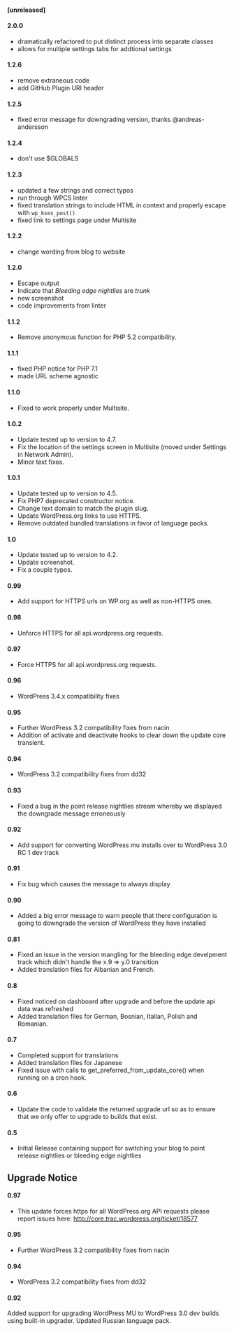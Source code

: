 #### [unreleased]

#### 2.0.0
* dramatically refactored to put distinct process into separate classes
* allows for multiple settings tabs for addtional settings

#### 1.2.6
* remove extraneous code
* add GitHub Plugin URI header

#### 1.2.5
* fixed error message for downgrading version, thanks @andreas-andersson

#### 1.2.4
* don't use $GLOBALS

#### 1.2.3
* updated a few strings and correct typos
* run through WPCS linter
* fixed translation strings to include HTML in context and properly escape with `wp_kses_post()`
* fixed link to settings page under Multisite

#### 1.2.2
* change wording from blog to website

#### 1.2.0
* Escape output
* Indicate that _Bleeding edge nightlies_ are _trunk_
* new screenshot
* code improvements from linter

#### 1.1.2
* Remove anonymous function for PHP 5.2 compatibility.

#### 1.1.1
* fixed PHP notice for PHP 7.1
* made URL scheme agnostic

#### 1.1.0
* Fixed to work properly under Multisite.

#### 1.0.2
* Update tested up to version to 4.7.
* Fix the location of the settings screen in Multisite (moved under Settings in Network Admin).
* Minor text fixes.

#### 1.0.1
* Update tested up to version to 4.5.
* Fix PHP7 deprecated constructor notice.
* Change text domain to match the plugin slug.
* Update WordPress.org links to use HTTPS.
* Remove outdated bundled translations in favor of language packs.

#### 1.0
* Update tested up to version to 4.2.
* Update screenshot.
* Fix a couple typos.

#### 0.99
* Add support for HTTPS urls on WP.org as well as non-HTTPS ones.

#### 0.98
* Unforce HTTPS for all api.wordpress.org requests.

#### 0.97
* Force HTTPS for all api.wordpress.org requests.

#### 0.96
* WordPress 3.4.x compatibility fixes

#### 0.95
* Further WordPress 3.2 compatibility fixes from nacin
* Addition of activate and deactivate hooks to clear down the update core transient.

#### 0.94
* WordPress 3.2 compatibility fixes from dd32

#### 0.93
* Fixed a bug in the point release nightlies stream whereby we displayed the downgrade message erroneously

#### 0.92
* Add support for converting WordPress mu installs over to WordPress 3.0 RC 1 dev track

#### 0.91
* Fix bug which causes the message to always display

#### 0.90
* Added a big error message to warn people that there configuration is going to downgrade the version of WordPress they have installed

#### 0.81
* Fixed an issue in the version mangling for the bleeding edge develpment track which didn't handle the x.9 => y.0 transition
* Added translation files for Albanian and French.

#### 0.8
* Fixed noticed on dashboard after upgrade and before the update api data was refreshed
* Added translation files for German, Bosnian, Italian, Polish and Romanian.

#### 0.7
* Completed support for translations
* Added translation files for Japanese
* Fixed issue with calls to get_preferred_from_update_core() when running on a cron hook.

#### 0.6
* Update the code to validate the returned upgrade url so as to ensure that we only offer to upgrade to builds that exist.

#### 0.5
* Initial Release containing support for switching your blog to point release nightlies or bleeding edge nightlies

## Upgrade Notice

#### 0.97
* This update forces https for all WordPress.org API requests please report issues here: http://core.trac.wordpress.org/ticket/18577

#### 0.95
* Further WordPress 3.2 compatibility fixes from nacin

#### 0.94
* WordPress 3.2 compatibility fixes from dd32

#### 0.92
Added support for upgrading WordPress MU to WordPress 3.0 dev builds using built-in upgrader.
Updated Russian language pack.
